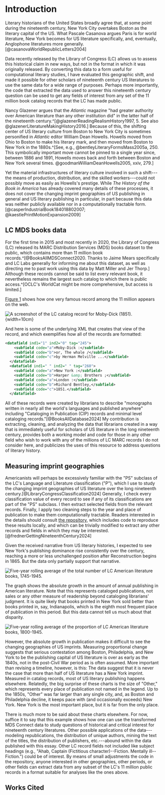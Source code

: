 # Introduction

Literary historians of the United States broadly agree that, at some point during the nineteenth century, New York City overtakes Boston as the literary capital of the US. What Pascale Casanova argues Paris is for world literature, New York becomes for US literature specifically, and, eventually, Anglophone literatures more generally.[@casanovaWorldRepublicLetters2004]

Data recently released by the Library of Congress (LC) allows us to assess this historical claim in new ways, but not in the format in which it was originally released. By converting this data to a form useful for computational literary studies, I have evaluated this geographic shift, and made it possible for other scholars of nineteenth century US literatures to use the same data for a wide range of purposes. Perhaps more importantly, the code that extracted the data used to answer this nineteenth century question can be used to get any fields of interest from any set of the 11 million book catalog records that the LC has made public.

Nancy Glazener argues that the *Atlantic* magazine "had greater authority over American literature than any other institution did" in the latter half of the nineteenth century.^[@glazenerReadingRealismHistory1997, 5. See also @glazenerLiteratureMakingHistory2016.] Because of this, the shifting center of US literary culture from Boston to New York City is sometimes personified in *Atlantic* editor William Dean Howells. Howells moved from Ohio to Boston to make his literary mark, and then moved from Boston to New York in the 1880s.^[See, e.g., @bentleyLiteraryFormsMass2005a, 250. This symbolically important move cannot be pinned to a single year since, between 1886 and 1891, Howells moves back and forth between Boston and New York several times. @goodmanWilliamDeanHowells2005, xxiv, 279.]

Yet the material infrastructures of literary culture involved in such a shift---the means of production, distribution, and the skilled workers---could not possibly move as easily as Howells's prestige. While *The History of the Book in America* has already covered many details of these processes, it does not cover the changing imprint geographies of US publishing in general and US literary publishing in particular, in part because this data was neither publicly available nor in a computationally tractable form.[@casperIndustrialBook184018802007; @kaestlePrintMotionExpansion2009]

## LC MDS books data

For the first time in 2015 and most recently in 2020, the Library of Congress (LC) released its MARC Distribution Services (MDS) books dataset to the public, which contains more than 11 million book records.^[@BooksAllMDSConnect2020. Thanks to Jaime Mears specifically and LC Labs generally for informing me about this dataset, as well as directing me to past work using this data by Matt Miller and Jer Thorp.] Although these records cannot be said to list every relevant book, it nevertheless remains the largest such catalog to which there is public access.^[OCLC's WorldCat might be more comprehensive, but access is limited.]

[Figure 1](https://lccn.loc.gov/07017953) shows how one very famous record among the 11 million appears on the web.

![A screenshot of the LC catalog record for *Moby-Dick* (1851).](../moby.png){width=10cm}

And here is some of the underlying XML that creates that view of the record, and which exemplifies how all of the records are formatted:

```xml
<datafield ind1="1" ind2="0" tag="245">
    <subfield code="a">Moby-Dick :</subfield>
    <subfield code="b">or, The whale /</subfield>
    <subfield code="c">by Herman Melville ...</subfield>
  </datafield>
  <datafield ind1=" " ind2=" " tag="260">
    <subfield code="a">New York :</subfield>
    <subfield code="b">Harper &amp; Brothers ;</subfield>
    <subfield code="a">London :</subfield>
    <subfield code="b">Richard Bentley,</subfield>
    <subfield code="c">1851.</subfield>
  </datafield>
```

All of these records were created by librarians to describe "monographs written in nearly all the world's languages and published anywhere" including "Cataloging in Publication (CIP) records and minimal level cataloging records."[@BooksAllDatabase2024] My contribution is extracting, cleaning, and analyzing the data that librarians created in a way that is immediately useful for scholars of US literature in the long nineteenth century, provides both a working model and code for those in any other field who wish to work with any of the millions of LC MARC records I do not consider here, and publicizes the uses of this resource to address questions of literary history.

## Measuring imprint geographies

Americanists will perhaps be excessively familiar with the "PS" subclass of the LC's Language and Literature classification ("P"), which I use to study the changing imprint geographies of US literature over the long nineteenth century.[@LibraryCongressClassification2024] Generally, I check every classification value of every record to see if any of its classifications are part of the "PS" subclass. I then extract selected fields from the relevant records. Finally, I apply two cleaning steps to the year and place of publication to make them computationally tractable. Readers interested in the details should consult [the repository](https://github.com/erikfredner/c19dc), which includes code to reproduce these results locally, and which can be trivially modified to extract any other records and fields in which they may be interested.[@frednerGettingNineteenthCentury2024]

Given the received narrative from US literary histories, I expected to see New York's publishing dominance rise consistently over the century, reaching a more or less unchallenged position after Reconstruction begins in 1865. But the data only partially support that narrative.

![Five-year rolling average of the total number of LC American literature books, 1745-1945.](../lc_ps_city.png)

The graph shows the absolute growth in the amount of annual publishing in American literature. Note that this represents cataloged publications, not sales or any other measure of readership beyond cataloging librarians' judgment. It is quite likely that books printed in New York sold better than books printed in, say, Indianapolis, which is the eighth most frequent place of publication in this period. But this data cannot tell us much about that disparity.

![Five-year rolling average of the proportion of LC American literature books, 1800-1945.](../lc_city_year_normed.png)

However, the absolute growth in publication makes it difficult to see the changing geographies of US imprints. Measuring proportional change suggests that serious contestation among Boston, Philadelphia, and New York to be the publishing capital of US literature is over as early as the 1840s, not in the post-Civil War period as is often assumed. More important than revising a timeline, however, is this: The data suggest that it is never the case that more than half of US literature has a New York imprint. Measured in catalog records, most of US literary publishing happens elsewhere. Relatedly, the big surprise of these charts is the size of "Other," which represents every place of publication not named in the legend. Up to the 1850s, "Other" was far larger than any single city, and, as Boston and Philadelphia decline, it keeps pace with (and occasionally exceeds) New York. New York is the most important place, but it is far from the only place.

There is much more to be said about these charts elsewhere. For now, suffice it to say that this example shows how one can use the transformed MDS Connect data to study questions of historical and critical interest for nineteenth century literatures. Other possible applications of the data---modeling republications, the distribution of unique authors, mining the text of the titles, the distribution of publishers, etc.---abound within the data published with this essay. Other LC record fields not included like subject headings (e.g., "Ahab, Captain (Fictitious character)--Fiction. Mentally ill--Fiction.") could be of interest. By means of small adjustments the code in the repository, anyone interested in other geographies, other periods, or other fields can extract data from any subset of the LC's 11 million public records in a format suitable for analyses like the ones above.

## Works Cited

